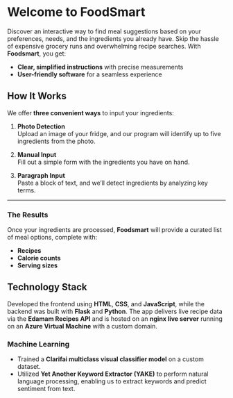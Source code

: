 # Welcome to FoodSmart

Discover an interactive way to find meal suggestions based on your preferences, needs, and the ingredients you already have. Skip the hassle of expensive grocery runs and overwhelming recipe searches. With **Foodsmart**, you get:

- **Clear, simplified instructions** with precise measurements
- **User-friendly software** for a seamless experience

## How It Works

We offer **three convenient ways** to input your ingredients:

1. **Photo Detection**  
   Upload an image of your fridge, and our program will identify up to five ingredients from the photo.
   
2. **Manual Input**  
   Fill out a simple form with the ingredients you have on hand.
   
3. **Paragraph Input**  
   Paste a block of text, and we’ll detect ingredients by analyzing key terms.

---

### The Results

Once your ingredients are processed, **Foodsmart** will provide a curated list of meal options, complete with:

- **Recipes**
- **Calorie counts**
- **Serving sizes**



## Technology Stack

Developed the frontend using **HTML**, **CSS**, and **JavaScript**, while the backend was built with **Flask** and **Python**. The app delivers live recipe data via the **Edamam Recipes API** and is hosted on an **nginx live server** running on an **Azure Virtual Machine** with a custom domain.

### Machine Learning


- Trained a **Clarifai multiclass visual classifier model** on a custom dataset.
- Utilized **Yet Another Keyword Extractor (YAKE)** to perform natural language processing, enabling us to extract keywords and predict sentiment from text.
